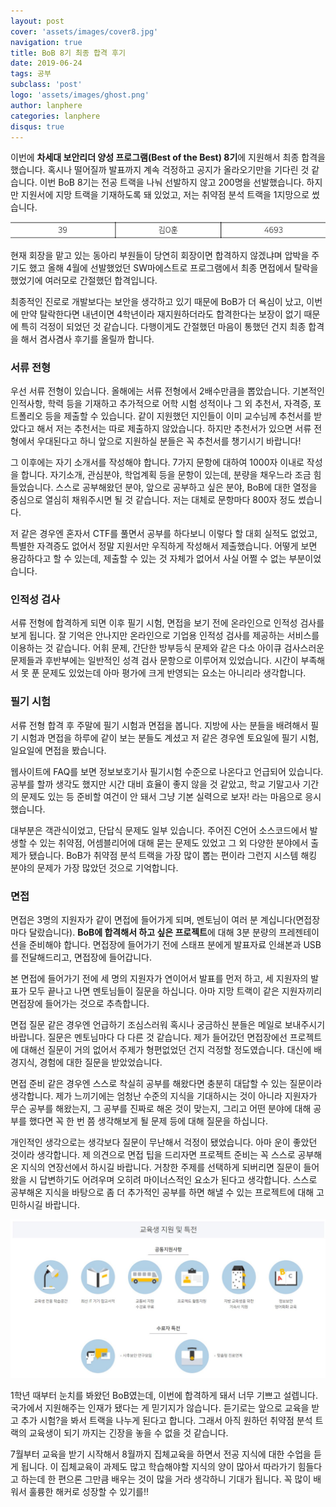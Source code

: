 ```yaml
---
layout: post
cover: 'assets/images/cover8.jpg'
navigation: true
title: BoB 8기 최종 합격 후기
date: 2019-06-24
tags: 공부
subclass: 'post'
logo: 'assets/images/ghost.png'
author: lanphere
categories: lanphere
disqus: true
---
```


이번에 **차세대 보안리더 양성 프로그램(Best of the Best) 8기**에 지원해서 최종 합격을 했습니다.
혹시나 떨어질까 발표까지 계속 걱정하고 공지가 올라오기만을 기다린 것 같습니다.
이번 BoB 8기는 전공 트랙을 나눠 선발하지 않고 200명을 선발했습니다.
하지만 지원서에 지망 트랙을 기재하도록 돼 있었고, 저는 취약점 분석 트랙을 1지망으로 썼습니다.

![pic_1](/files/bob/pic_1.JPG)

현재 회장을 맡고 있는 동아리 부원들이 당연히 회장이면 합격하지 않겠냐며 압박을 주기도 했고
올해 4월에 선발했었던 SW마에스트로 프로그램에서 최종 면접에서 탈락을 했었기에 여러모로 간절했던 합격입니다.

최종적인 진로로 개발보다는 보안을 생각하고 있기 때문에 BoB가 더 욕심이 났고, 이번에 만약 탈락한다면
내년이면 4학년이라 재지원하더라도 합격한다는 보장이 없기 때문에 특히 걱정이 되었던 것 같습니다.
다행이게도 간절했던 마음이 통했던 건지 최종 합격을 해서 겸사겸사 후기를 올릴까 합니다.

### 서류 전형
우선 서류 전형이 있습니다. 올해에는 서류 전형에서 2배수만큼을 뽑았습니다.
기본적인 인적사항, 학력 등을 기재하고 추가적으로 어학 시험 성적이나 그 외 추천서, 자격증, 포트폴리오 등을 제출할 수 있습니다.
같이 지원했던 지인들이 이미 교수님께 추천서를 받았다고 해서 저는 추천서는 따로 제출하지 않았습니다.
하지만 추천서가 있으면 서류 전형에서 우대된다고 하니 앞으로 지원하실 분들은 꼭 추천서를 챙기시기 바랍니다!

그 이후에는 자기 소개서를 작성해야 합니다. 7가지 문항에 대하여 1000자 이내로 작성을 합니다.
자기소개, 관심분야, 학업계획 등을 문항이 있는데, 분량을 채우느라 조금 힘들었습니다.
스스로 공부해왔던 분야, 앞으로 공부하고 싶은 분야, BoB에 대한 열정을 중심으로 열심히 채워주시면 될 것 같습니다.
저는 대체로 문항마다 800자 정도 썼습니다.

저 같은 경우엔 혼자서 CTF를 풀면서 공부를 하다보니 이렇다 할 대회 실적도 없었고, 특별한 자격증도 없어서
정말 지원서만 우직하게 작성해서 제출했습니다. 어떻게 보면 용감하다고 할 수 있는데, 제출할 수 있는 것 자체가 없어서
사실 어쩔 수 없는 부분이었습니다.

### 인적성 검사
서류 전형에 합격하게 되면 이후 필기 시험, 면접을 보기 전에 온라인으로 인적성 검사를 보게 됩니다.
잘 기억은 안나지만 온라인으로 기업용 인적성 검사를 제공하는 서비스를 이용하는 것 같습니다.
어휘 문제, 간단한 방부등식 문제와 같은 다소 아이큐 검사스러운 문제들과 후반부에는 일반적인 성격 검사 문항으로 이루어져 있었습니다.
시간이 부족해서 못 푼 문제도 있었는데 아마 평가에 크게 반영되는 요소는 아니리라 생각합니다.

### 필기 시험
서류 전형 합격 후 주말에 필기 시험과 면접을 봅니다. 
지방에 사는 분들을 배려해서 필기 시험과 면접을 하루에 같이 보는 분들도 계셨고
저 같은 경우엔 토요일에 필기 시험, 일요일에 면접을 봤습니다.

웹사이트에 FAQ를 보면 정보보호기사 필기시험 수준으로 나온다고 언급되어 있습니다.
공부를 할까 생각도 했지만 시간 대비 효율이 좋지 않을 것 같았고, 학교 기말고사 기간의 문제도 있는 등 준비할 여건이 안 돼서
그냥 기본 실력으로 보자! 라는 마음으로 응시했습니다.

대부분은 객관식이었고, 단답식 문제도 일부 있습니다.
주어진 C언어 소스코드에서 발생할 수 있는 취약점, 어셈블리어에 대해 묻는 문제도 있었고 그 외 다양한 분야에서 출제가 됐습니다.
BoB가 취약점 분석 트랙을 가장 많이 뽑는 편이라 그런지 시스템 해킹 분야의 문제가 가장 많았던 것으로 기억합니다.

### 면접
면접은 3명의 지원자가 같이 면접에 들어가게 되며, 멘토님이 여러 분 계십니다(면접장마다 달랐습니다).
**BoB에 합격해서 하고 싶은 프로젝트**에 대해 3분 분량의 프레젠테이션을 준비해야 합니다.
면접장에 들어가기 전에 스태프 분에게 발표자료 인쇄본과 USB를 전달해드리고, 면접장에 들어갑니다.

본 면접에 들어가기 전에 세 명의 지원자가 연이어서 발표를 먼저 하고, 세 지원자의 발표가 모두 끝나고 나면
멘토님들이 질문을 하십니다. 아마 지망 트랙이 같은 지원자끼리 면접장에 들어가는 것으로 추측합니다.

면접 질문 같은 경우엔 언급하기 조심스러워 혹시나 궁금하신 분들은 메일로 보내주시기 바랍니다.
질문은 멘토님마다 다 다른 것 같습니다. 제가 들어갔던 면접장에선
프로젝트에 대해선 질문이 거의 없어서 주제가 형편없었던 건지
걱정할 정도였습니다. 대신에 배경지식, 경험에 대한 질문을 받았었습니다.

면접 준비 같은 경우엔 스스로 착실히 공부를 해왔다면 충분히 대답할 수 있는 질문이라 생각합니다.
제가 느끼기에는 엄청난 수준의 지식을 기대하시는 것이 아니라 지원자가 무슨 공부를 해왔는지,
그 공부를 진짜로 해온 것이 맞는지, 그리고 어떤 분야에 대해 공부를 했다면 꼭 한 번 쯤 생각해보게 될 문제
등에 대해 질문을 하십니다.

개인적인 생각으로는 생각보다 질문이 무난해서 걱정이 됐었습니다. 아마 운이 좋았던 것이라 생각합니다.
제 의견으로 면접 팁을 드리자면 프로젝트 준비는 꼭 스스로 공부해온 지식의 연장선에서 하시길 바랍니다.
거창한 주제를 선택하게 되버리면 질문이 들어왔을 시 답변하기도 어려우며 오히려 마이너스적인 요소가 된다고 생각합니다.
스스로 공부해온 지식을 바탕으로 좀 더 추가적인 공부를 하면 해낼 수 있는 프로젝트에 대해 고민하시길 바랍니다.

![pic_2](/files/bob/pic_2.JPG)

1학년 때부터 눈치를 봐왔던 BoB였는데, 이번에 합격하게 돼서 너무 기쁘고 설렙니다.
국가에서 지원해주는 인재가 됐다는 게 믿기지가 않습니다.
듣기로는 앞으로 교육을 받고 추가 시험?을 봐서 트랙을
나누게 된다고 합니다. 그래서 아직 원하던 취약점 분석 트랙의 교육생이 되기 까지는
긴장을 놓을 수 없을 것 같습니다.

7월부터 교육을 받기 시작해서 8월까지 집체교육을 하면서 전공 지식에 대한 수업을 듣게 됩니다.
이 집체교육이 과제도 많고 학습해야할 지식의 양이 많아서 따라가기 힘들다고 하는데 한 편으론
그만큼 배우는 것이 많을 거라 생각하니 기대가 됩니다. 꼭 많이 배워서 훌륭한 해커로 성장할 수 있기를!!